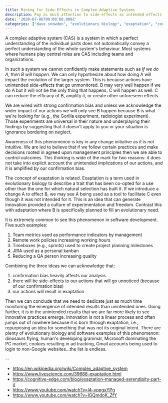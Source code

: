 ```yaml
---
title: Mining for Side-Effects in Complex Adaptive Systems
description: Pay as much attention to side-effects as intended effects.
date: '2020-07-06T09:00:00.000Z'
categories: ["dave snowden", "evolutionary biology", "exaptation", "complex adaptive systems"]
---
```


A complex adaptive system (CAS) is a system in which a perfect understanding of the individual parts does not automatically convey a perfect understanding of the whole system's behaviour. Most systems where humans play central roles are CAS including teams and organizations.

In such a system we cannot confidently make statements such as *If we do A, then B will happen*. We can only hypothesize about how doing A will impact the evolution of the larger system. This is because actions have unintended side-effects that go unmonitored. B may very well happen if we do A but it will not be the only thing that happens. C will happen as well. C can reduce the efficacy of B, amplify it, or create other unforeseen effects.

We are wired with strong confirmation bias and unless we acknowledge the wider impact of our actions we will only see B happen because B is what we're looking for (e.g., the Gorilla experiment, radiologist experiment). Those experiments are universal in their nature and underplaying their findings by suggesting that it doesn't apply to you or your situation is ignorance bordering on neglect.

Awareness of this phenomenon is key in any change initiative as it is not intuitive. We are led to believe that if we follow certain practices and make decisions rooted in agreed upon management principles then we are able to control outcomes. This thinking is wide of the mark for two reasons: it does not take into explicit account the unintended implications of our actions, and it is amplified by our confirmation bias.

The concept of exaptation is related. Exaptation is a term used in evolutionary biology to describe a trait that has been co-opted for a use other than the one for which natural selection has built it. If we introduce a change A to effect B, we may see A being used as a tool to facilitate C even though it was not intended for it. This is an idea that can generate innovation provided a culture of experimentation and freedom. Contrast this with adaptation where B is specifically planned to fill an evolutionary need. 

It is extremely common to see this phenomenon in software development. Five such examples:

1. Team metrics used as performance indicators by management
2. Remote work policies increasing working hours
3. Timeboxes (e.g., sprints) used to create project planning milestones
4. JIRA used as a personal kanban
5. Reducing a QA person increasing quality

Combining the three ideas we can acknowledge that:

1. confirmation bias heavily affects our analysis
2. there will be side-effects to our actions that will go unnoticed (because of our confirmation bias)
3. our actions will result in exaptation

Then we can conclude that we need to dedicate just as much time monitoring the emergence of intended results than unintended ones. Going further, it is in the unintended results that we are far more likely to see innovative practices emerge. Innovation is not a linear process and often jumps out of nowhere because it is born through exaptation, i.e., repurposing an idea for something that was not its original intent. There are plenty of evolutionary biology and software examples of this phenomenon: dinosaurs flying, human's developing grammar, Microsoft dominating the PC market, cookies resulting in ad tracking, Gmail accounts being used to login to non-Google websites...the list is endless.

--

- https://en.wikipedia.org/wiki/Complex_adaptive_system
- https://www.livescience.com/39688-exaptation.html
- https://cognitive-edge.com/blog/exaptation-managed-serendipity-part-i/
- https://www.youtube.com/watch?v=l4-vpegxYPg
- https://www.youtube.com/watch?v=IGQmdoK_ZfY
